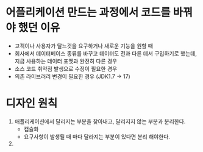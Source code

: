 
# 어플리케이션 만드는 과정에서 코드를 바꿔야 했던 이유
- 고객이나 사용자가 달느것을 요구하거나 새로운 기능을 원할 때
- 회사에서 데이터베이스 종류를 바꾸고 데이터도 전과 다른 데서 구입하기로 했는데, 지금 사용하는 데이터 포멧과 완전히 다른 경우
- 소스 코드 취약점 발생으로 수정이 필요한 경우
- 의존 라이브러리 변경이 필요한 경우 (JDK1.7 -> 17)



# 디자인 원칙

1. 애플리케이션에서 달리지는 부분을 찾아내고, 달리지지 않는 부분과 분리한다.
	- 캡슐화 
	- 요구사항이 발생될 때 마다 달라지는 부분이 있다면 분리 해야한다.
1. 